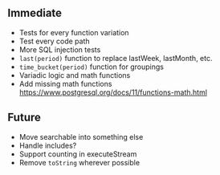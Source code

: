 ## Immediate

- Tests for every function variation
- Test every code path
- More SQL injection tests
- `last(period)` function to replace lastWeek, lastMonth, etc.
- `time_bucket(period)` function for groupings
- Variadic logic and math functions
- Add missing math functions https://www.postgresql.org/docs/11/functions-math.html


## Future

- Move searchable into something else
- Handle includes?
- Support counting in executeStream
- Remove `toString` wherever possible
